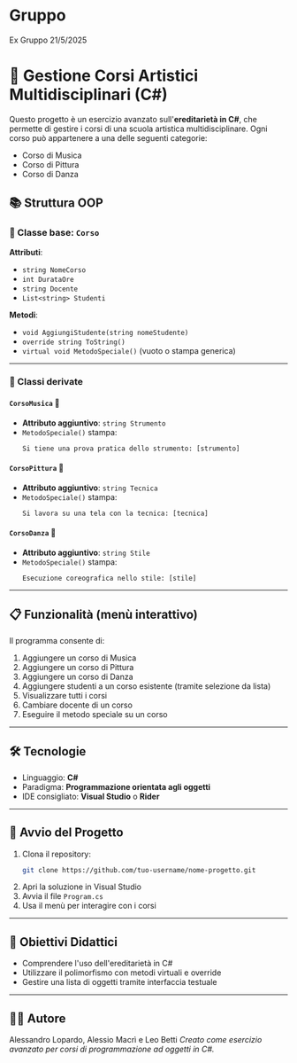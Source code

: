 # Gruppo
Ex Gruppo 21/5/2025

# 🎨 Gestione Corsi Artistici Multidisciplinari (C#)

Questo progetto è un esercizio avanzato sull'**ereditarietà in C#**, che permette di gestire i corsi di una scuola artistica multidisciplinare. Ogni corso può appartenere a una delle seguenti categorie:

- Corso di Musica  
- Corso di Pittura  
- Corso di Danza  

## 📚 Struttura OOP

### 🔹 Classe base: `Corso`

**Attributi**:
- `string NomeCorso`
- `int DurataOre`
- `string Docente`
- `List<string> Studenti`

**Metodi**:
- `void AggiungiStudente(string nomeStudente)`
- `override string ToString()`
- `virtual void MetodoSpeciale()` (vuoto o stampa generica)

---

### 🔸 Classi derivate

#### `CorsoMusica` 🎼  
- **Attributo aggiuntivo**: `string Strumento`  
- `MetodoSpeciale()` stampa:  
  ```
  Si tiene una prova pratica dello strumento: [strumento]
  ```

#### `CorsoPittura` 🎨  
- **Attributo aggiuntivo**: `string Tecnica`  
- `MetodoSpeciale()` stampa:  
  ```
  Si lavora su una tela con la tecnica: [tecnica]
  ```

#### `CorsoDanza` 💃  
- **Attributo aggiuntivo**: `string Stile`  
- `MetodoSpeciale()` stampa:  
  ```
  Esecuzione coreografica nello stile: [stile]
  ```

---

## 📋 Funzionalità (menù interattivo)

Il programma consente di:

1. Aggiungere un corso di Musica  
2. Aggiungere un corso di Pittura  
3. Aggiungere un corso di Danza  
4. Aggiungere studenti a un corso esistente (tramite selezione da lista)  
5. Visualizzare tutti i corsi  
6. Cambiare docente di un corso  
7. Eseguire il metodo speciale su un corso  

---

## 🛠 Tecnologie

- Linguaggio: **C#**
- Paradigma: **Programmazione orientata agli oggetti**
- IDE consigliato: **Visual Studio** o **Rider**

---

## 🚀 Avvio del Progetto

1. Clona il repository:
   ```bash
   git clone https://github.com/tuo-username/nome-progetto.git
   ```
2. Apri la soluzione in Visual Studio  
3. Avvia il file `Program.cs`  
4. Usa il menù per interagire con i corsi

---

## 📌 Obiettivi Didattici

- Comprendere l'uso dell'ereditarietà in C#  
- Utilizzare il polimorfismo con metodi virtuali e override  
- Gestire una lista di oggetti tramite interfaccia testuale

---

## 🧑‍💻 Autore
Alessandro Lopardo, Alessio Macrì e Leo Betti
*Creato come esercizio avanzato per corsi di programmazione ad oggetti in C#.*

